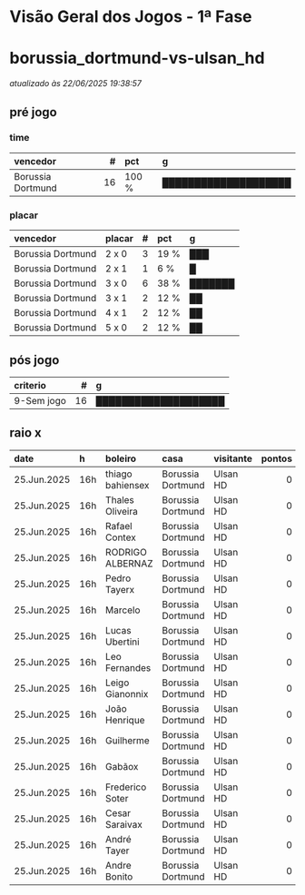 # Visão Geral dos Jogos - 1ª Fase

# borussia_dortmund-vs-ulsan_hd

_atualizado às 22/06/2025 19:38:57_

## pré jogo

### time

| vencedor          |   # | pct   | g                    |
|:------------------|----:|:------|:---------------------|
| Borussia Dortmund |  16 | 100 % | ████████████████████ |

### placar

| vencedor          | placar   |   # | pct   | g       |
|:------------------|:---------|----:|:------|:--------|
| Borussia Dortmund | 2 x 0    |   3 | 19 %  | ███     |
| Borussia Dortmund | 2 x 1    |   1 | 6 %   | █       |
| Borussia Dortmund | 3 x 0    |   6 | 38 %  | ███████ |
| Borussia Dortmund | 3 x 1    |   2 | 12 %  | ██      |
| Borussia Dortmund | 4 x 1    |   2 | 12 %  | ██      |
| Borussia Dortmund | 5 x 0    |   2 | 12 %  | ██      |

## pós jogo

| criterio   |   # | g                    |
|:-----------|----:|:---------------------|
| 9-Sem jogo |  16 | ████████████████████ |

## raio x

| date        | h   | boleiro          | casa              | visitante   |   pontos | criteiro   | bol_placar   | bol_time          | real_placar   | real_time   |
|:------------|:----|:-----------------|:------------------|:------------|---------:|:-----------|:-------------|:------------------|:--------------|:------------|
| 25.Jun.2025 | 16h | thiago bahiensex | Borussia Dortmund | Ulsan HD    |        0 | 9-Sem jogo | 2 x 0        | Borussia Dortmund | <NA> x <NA>   | empate      |
| 25.Jun.2025 | 16h | Thales Oliveira  | Borussia Dortmund | Ulsan HD    |        0 | 9-Sem jogo | 3 x 0        | Borussia Dortmund | <NA> x <NA>   | empate      |
| 25.Jun.2025 | 16h | Rafael Contex    | Borussia Dortmund | Ulsan HD    |        0 | 9-Sem jogo | 3 x 0        | Borussia Dortmund | <NA> x <NA>   | empate      |
| 25.Jun.2025 | 16h | RODRIGO ALBERNAZ | Borussia Dortmund | Ulsan HD    |        0 | 9-Sem jogo | 5 x 0        | Borussia Dortmund | <NA> x <NA>   | empate      |
| 25.Jun.2025 | 16h | Pedro Tayerx     | Borussia Dortmund | Ulsan HD    |        0 | 9-Sem jogo | 4 x 1        | Borussia Dortmund | <NA> x <NA>   | empate      |
| 25.Jun.2025 | 16h | Marcelo          | Borussia Dortmund | Ulsan HD    |        0 | 9-Sem jogo | 3 x 0        | Borussia Dortmund | <NA> x <NA>   | empate      |
| 25.Jun.2025 | 16h | Lucas Ubertini   | Borussia Dortmund | Ulsan HD    |        0 | 9-Sem jogo | 2 x 1        | Borussia Dortmund | <NA> x <NA>   | empate      |
| 25.Jun.2025 | 16h | Leo Fernandes    | Borussia Dortmund | Ulsan HD    |        0 | 9-Sem jogo | 2 x 0        | Borussia Dortmund | <NA> x <NA>   | empate      |
| 25.Jun.2025 | 16h | Leigo Gianonnix  | Borussia Dortmund | Ulsan HD    |        0 | 9-Sem jogo | 5 x 0        | Borussia Dortmund | <NA> x <NA>   | empate      |
| 25.Jun.2025 | 16h | João Henrique    | Borussia Dortmund | Ulsan HD    |        0 | 9-Sem jogo | 3 x 0        | Borussia Dortmund | <NA> x <NA>   | empate      |
| 25.Jun.2025 | 16h | Guilherme        | Borussia Dortmund | Ulsan HD    |        0 | 9-Sem jogo | 2 x 0        | Borussia Dortmund | <NA> x <NA>   | empate      |
| 25.Jun.2025 | 16h | Gabãox           | Borussia Dortmund | Ulsan HD    |        0 | 9-Sem jogo | 3 x 0        | Borussia Dortmund | <NA> x <NA>   | empate      |
| 25.Jun.2025 | 16h | Frederico Soter  | Borussia Dortmund | Ulsan HD    |        0 | 9-Sem jogo | 3 x 1        | Borussia Dortmund | <NA> x <NA>   | empate      |
| 25.Jun.2025 | 16h | Cesar Saraivax   | Borussia Dortmund | Ulsan HD    |        0 | 9-Sem jogo | 3 x 0        | Borussia Dortmund | <NA> x <NA>   | empate      |
| 25.Jun.2025 | 16h | André Tayer      | Borussia Dortmund | Ulsan HD    |        0 | 9-Sem jogo | 4 x 1        | Borussia Dortmund | <NA> x <NA>   | empate      |
| 25.Jun.2025 | 16h | Andre Bonito     | Borussia Dortmund | Ulsan HD    |        0 | 9-Sem jogo | 3 x 1        | Borussia Dortmund | <NA> x <NA>   | empate      |